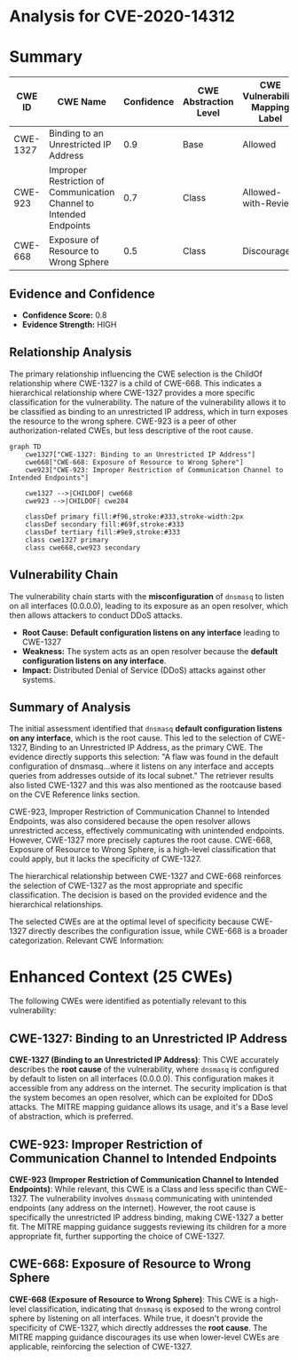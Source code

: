 # Analysis for CVE-2020-14312

# Summary
| CWE ID | CWE Name | Confidence | CWE Abstraction Level | CWE Vulnerability Mapping Label | CWE-Vulnerability Mapping Notes |
|---|---|---|---|---|---|
| CWE-1327 | Binding to an Unrestricted IP Address | 0.9 | Base | Allowed | Primary CWE |
| CWE-923 | Improper Restriction of Communication Channel to Intended Endpoints | 0.7 | Class | Allowed-with-Review | Secondary Candidate |
| CWE-668 | Exposure of Resource to Wrong Sphere | 0.5 | Class | Discouraged | Secondary Candidate |

## Evidence and Confidence

*   **Confidence Score:** 0.8
*   **Evidence Strength:** HIGH

## Relationship Analysis
The primary relationship influencing the CWE selection is the ChildOf relationship where CWE-1327 is a child of CWE-668. This indicates a hierarchical relationship where CWE-1327 provides a more specific classification for the vulnerability. The nature of the vulnerability allows it to be classified as binding to an unrestricted IP address, which in turn exposes the resource to the wrong sphere. CWE-923 is a peer of other authorization-related CWEs, but less descriptive of the root cause.

```mermaid
graph TD
    cwe1327["CWE-1327: Binding to an Unrestricted IP Address"]
    cwe668["CWE-668: Exposure of Resource to Wrong Sphere"]
    cwe923["CWE-923: Improper Restriction of Communication Channel to Intended Endpoints"]

    cwe1327 -->|CHILDOF| cwe668
    cwe923 -->|CHILDOF| cwe284

    classDef primary fill:#f96,stroke:#333,stroke-width:2px
    classDef secondary fill:#69f,stroke:#333
    classDef tertiary fill:#9e9,stroke:#333
    class cwe1327 primary
    class cwe668,cwe923 secondary
```

## Vulnerability Chain
The vulnerability chain starts with the **misconfiguration** of `dnsmasq` to listen on all interfaces (0.0.0.0), leading to its exposure as an open resolver, which then allows attackers to conduct DDoS attacks.
  - **Root Cause:** **Default configuration listens on any interface** leading to CWE-1327
  - **Weakness:** The system acts as an open resolver because the **default configuration listens on any interface**.
  - **Impact:** Distributed Denial of Service (DDoS) attacks against other systems.

## Summary of Analysis
The initial assessment identified that `dnsmasq` **default configuration listens on any interface**, which is the root cause. This led to the selection of CWE-1327, Binding to an Unrestricted IP Address, as the primary CWE. The evidence directly supports this selection: "A flaw was found in the default configuration of dnsmasq...where it listens on any interface and accepts queries from addresses outside of its local subnet." The retriever results also listed CWE-1327 and this was also mentioned as the rootcause based on the CVE Reference links section.

CWE-923, Improper Restriction of Communication Channel to Intended Endpoints, was also considered because the open resolver allows unrestricted access, effectively communicating with unintended endpoints. However, CWE-1327 more precisely captures the root cause. CWE-668, Exposure of Resource to Wrong Sphere, is a high-level classification that could apply, but it lacks the specificity of CWE-1327.

The hierarchical relationship between CWE-1327 and CWE-668 reinforces the selection of CWE-1327 as the most appropriate and specific classification. The decision is based on the provided evidence and the hierarchical relationships.

The selected CWEs are at the optimal level of specificity because CWE-1327 directly describes the configuration issue, while CWE-668 is a broader categorization.
Relevant CWE Information:

# Enhanced Context (25 CWEs)
The following CWEs were identified as potentially relevant to this vulnerability:

## CWE-1327: Binding to an Unrestricted IP Address
**CWE-1327 (Binding to an Unrestricted IP Address)**: This CWE accurately describes the **root cause** of the vulnerability, where `dnsmasq` is configured by default to listen on all interfaces (0.0.0.0). This configuration makes it accessible from any address on the internet. The security implication is that the system becomes an open resolver, which can be exploited for DDoS attacks. The MITRE mapping guidance allows its usage, and it's a Base level of abstraction, which is preferred.
## CWE-923: Improper Restriction of Communication Channel to Intended Endpoints
**CWE-923 (Improper Restriction of Communication Channel to Intended Endpoints)**: While relevant, this CWE is a Class and less specific than CWE-1327. The vulnerability involves `dnsmasq` communicating with unintended endpoints (any address on the internet). However, the root cause is specifically the unrestricted IP address binding, making CWE-1327 a better fit. The MITRE mapping guidance suggests reviewing its children for a more appropriate fit, further supporting the choice of CWE-1327.
## CWE-668: Exposure of Resource to Wrong Sphere
**CWE-668 (Exposure of Resource to Wrong Sphere)**: This CWE is a high-level classification, indicating that `dnsmasq` is exposed to the wrong control sphere by listening on all interfaces. While true, it doesn't provide the specificity of CWE-1327, which directly addresses the **root cause**. The MITRE mapping guidance discourages its use when lower-level CWEs are applicable, reinforcing the selection of CWE-1327.